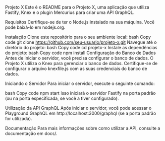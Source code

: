 Projeto X
Este é o README para o Projeto X, uma aplicação que utiliza Fastify, Knex e o plugin Mercurius para criar uma API GraphQL.

Requisitos
Certifique-se de ter o Node.js instalado na sua máquina. Você pode baixá-lo em nodejs.org.

Instalação
Clone este repositório para o seu ambiente local:
bash
Copy code
git clone https://github.com/seu-usuario/projeto-x.git
Navegue até o diretório do projeto:
bash
Copy code
cd projeto-x
Instale as dependências do projeto:
bash
Copy code
npm install
Configuração do Banco de Dados
Antes de iniciar o servidor, você precisa configurar o banco de dados. O Projeto X utiliza o Knex para gerenciar o banco de dados. Certifique-se de configurar o arquivo knexfile.js com as suas credenciais do banco de dados.

Iniciando o Servidor
Para iniciar o servidor, execute o seguinte comando:

bash
Copy code
npm start
Isso iniciará o servidor Fastify na porta padrão (ou na porta especificada, se você a tiver configurado).

Utilização da API GraphQL
Após iniciar o servidor, você pode acessar o Playground GraphQL em http://localhost:3000/graphql (se a porta padrão for utilizada).

Documentação
Para mais informações sobre como utilizar a API, consulte a documentação em docs/.
